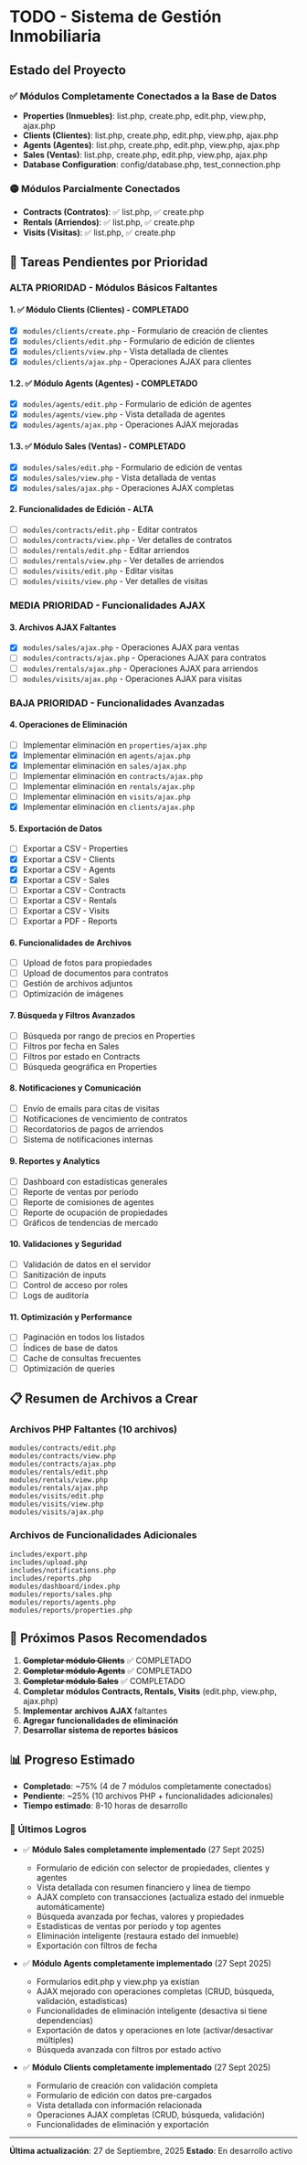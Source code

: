 # TODO - Sistema de Gestión Inmobiliaria

## Estado del Proyecto

### ✅ Módulos Completamente Conectados a la Base de Datos
- **Properties (Inmuebles)**: list.php, create.php, edit.php, view.php, ajax.php
- **Clients (Clientes)**: list.php, create.php, edit.php, view.php, ajax.php
- **Agents (Agentes)**: list.php, create.php, edit.php, view.php, ajax.php
- **Sales (Ventas)**: list.php, create.php, edit.php, view.php, ajax.php
- **Database Configuration**: config/database.php, test_connection.php

### 🟡 Módulos Parcialmente Conectados
- **Contracts (Contratos)**: ✅ list.php, ✅ create.php
- **Rentals (Arriendos)**: ✅ list.php, ✅ create.php
- **Visits (Visitas)**: ✅ list.php, ✅ create.php

## 🚀 Tareas Pendientes por Prioridad

### ALTA PRIORIDAD - Módulos Básicos Faltantes

#### 1. ✅ Módulo Clients (Clientes) - COMPLETADO
- [x] `modules/clients/create.php` - Formulario de creación de clientes
- [x] `modules/clients/edit.php` - Formulario de edición de clientes
- [x] `modules/clients/view.php` - Vista detallada de clientes
- [x] `modules/clients/ajax.php` - Operaciones AJAX para clientes

#### 1.2. ✅ Módulo Agents (Agentes) - COMPLETADO
- [x] `modules/agents/edit.php` - Formulario de edición de agentes
- [x] `modules/agents/view.php` - Vista detallada de agentes
- [x] `modules/agents/ajax.php` - Operaciones AJAX mejoradas

#### 1.3. ✅ Módulo Sales (Ventas) - COMPLETADO
- [x] `modules/sales/edit.php` - Formulario de edición de ventas
- [x] `modules/sales/view.php` - Vista detallada de ventas
- [x] `modules/sales/ajax.php` - Operaciones AJAX completas

#### 2. Funcionalidades de Edición - ALTA
- [ ] `modules/contracts/edit.php` - Editar contratos
- [ ] `modules/contracts/view.php` - Ver detalles de contratos
- [ ] `modules/rentals/edit.php` - Editar arriendos
- [ ] `modules/rentals/view.php` - Ver detalles de arriendos
- [ ] `modules/visits/edit.php` - Editar visitas
- [ ] `modules/visits/view.php` - Ver detalles de visitas

### MEDIA PRIORIDAD - Funcionalidades AJAX

#### 3. Archivos AJAX Faltantes
- [x] `modules/sales/ajax.php` - Operaciones AJAX para ventas
- [ ] `modules/contracts/ajax.php` - Operaciones AJAX para contratos
- [ ] `modules/rentals/ajax.php` - Operaciones AJAX para arriendos
- [ ] `modules/visits/ajax.php` - Operaciones AJAX para visitas

### BAJA PRIORIDAD - Funcionalidades Avanzadas

#### 4. Operaciones de Eliminación
- [ ] Implementar eliminación en `properties/ajax.php`
- [x] Implementar eliminación en `agents/ajax.php`
- [x] Implementar eliminación en `sales/ajax.php`
- [ ] Implementar eliminación en `contracts/ajax.php`
- [ ] Implementar eliminación en `rentals/ajax.php`
- [ ] Implementar eliminación en `visits/ajax.php`
- [x] Implementar eliminación en `clients/ajax.php`

#### 5. Exportación de Datos
- [ ] Exportar a CSV - Properties
- [x] Exportar a CSV - Clients
- [x] Exportar a CSV - Agents
- [x] Exportar a CSV - Sales
- [ ] Exportar a CSV - Contracts
- [ ] Exportar a CSV - Rentals
- [ ] Exportar a CSV - Visits
- [ ] Exportar a PDF - Reports

#### 6. Funcionalidades de Archivos
- [ ] Upload de fotos para propiedades
- [ ] Upload de documentos para contratos
- [ ] Gestión de archivos adjuntos
- [ ] Optimización de imágenes

#### 7. Búsqueda y Filtros Avanzados
- [ ] Búsqueda por rango de precios en Properties
- [ ] Filtros por fecha en Sales
- [ ] Filtros por estado en Contracts
- [ ] Búsqueda geográfica en Properties

#### 8. Notificaciones y Comunicación
- [ ] Envío de emails para citas de visitas
- [ ] Notificaciones de vencimiento de contratos
- [ ] Recordatorios de pagos de arriendos
- [ ] Sistema de notificaciones internas

#### 9. Reportes y Analytics
- [ ] Dashboard con estadísticas generales
- [ ] Reporte de ventas por período
- [ ] Reporte de comisiones de agentes
- [ ] Reporte de ocupación de propiedades
- [ ] Gráficos de tendencias de mercado

#### 10. Validaciones y Seguridad
- [ ] Validación de datos en el servidor
- [ ] Sanitización de inputs
- [ ] Control de acceso por roles
- [ ] Logs de auditoría

#### 11. Optimización y Performance
- [ ] Paginación en todos los listados
- [ ] Índices de base de datos
- [ ] Cache de consultas frecuentes
- [ ] Optimización de queries

## 📋 Resumen de Archivos a Crear

### Archivos PHP Faltantes (10 archivos)
```
modules/contracts/edit.php
modules/contracts/view.php
modules/contracts/ajax.php
modules/rentals/edit.php
modules/rentals/view.php
modules/rentals/ajax.php
modules/visits/edit.php
modules/visits/view.php
modules/visits/ajax.php
```

### Archivos de Funcionalidades Adicionales
```
includes/export.php
includes/upload.php
includes/notifications.php
includes/reports.php
modules/dashboard/index.php
modules/reports/sales.php
modules/reports/agents.php
modules/reports/properties.php
```

## 🎯 Próximos Pasos Recomendados

1. ~~**Completar módulo Clients**~~ ✅ COMPLETADO
2. ~~**Completar módulo Agents**~~ ✅ COMPLETADO
3. ~~**Completar módulo Sales**~~ ✅ COMPLETADO
4. **Completar módulos Contracts, Rentals, Visits** (edit.php, view.php, ajax.php)
3. **Implementar archivos AJAX** faltantes
4. **Agregar funcionalidades de eliminación**
5. **Desarrollar sistema de reportes básicos**

## 📊 Progreso Estimado

- **Completado**: ~75% (4 de 7 módulos completamente conectados)
- **Pendiente**: ~25% (10 archivos PHP + funcionalidades adicionales)
- **Tiempo estimado**: 8-10 horas de desarrollo

### 🎉 Últimos Logros
- ✅ **Módulo Sales completamente implementado** (27 Sept 2025)
  - Formulario de edición con selector de propiedades, clientes y agentes
  - Vista detallada con resumen financiero y línea de tiempo
  - AJAX completo con transacciones (actualiza estado del inmueble automáticamente)
  - Búsqueda avanzada por fechas, valores y propiedades
  - Estadísticas de ventas por período y top agentes
  - Eliminación inteligente (restaura estado del inmueble)
  - Exportación con filtros de fecha

- ✅ **Módulo Agents completamente implementado** (27 Sept 2025)
  - Formularios edit.php y view.php ya existían
  - AJAX mejorado con operaciones completas (CRUD, búsqueda, validación, estadísticas)
  - Funcionalidades de eliminación inteligente (desactiva si tiene dependencias)
  - Exportación de datos y operaciones en lote (activar/desactivar múltiples)
  - Búsqueda avanzada con filtros por estado activo

- ✅ **Módulo Clients completamente implementado** (27 Sept 2025)
  - Formulario de creación con validación completa
  - Formulario de edición con datos pre-cargados
  - Vista detallada con información relacionada
  - Operaciones AJAX completas (CRUD, búsqueda, validación)
  - Funcionalidades de eliminación y exportación

---

**Última actualización**: 27 de Septiembre, 2025
**Estado**: En desarrollo activo